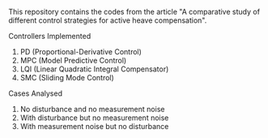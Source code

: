 
This repository contains the codes from the article  "A comparative study of different control strategies for active heave compensation".

Controllers Implemented

1. PD (Proportional-Derivative Control)
2. MPC (Model Predictive Control)
3. LQI (Linear Quadratic Integral Compensator)
4. SMC (Sliding Mode Control)

Cases Analysed

1. No disturbance and no measurement noise
2. With disturbance but no measurement noise
3. With measurement noise but no disturbance
